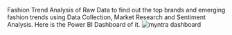 Fashion Trend Analysis of Raw Data to find out the top brands and emerging fashion trends using Data Collection, Market Research and Sentiment Analysis.
Here is the Power BI Dashboard of it.
![myntra dashboard](https://github.com/user-attachments/assets/ccbed2a6-39e3-4983-8eb7-2148bb20f8dd)
